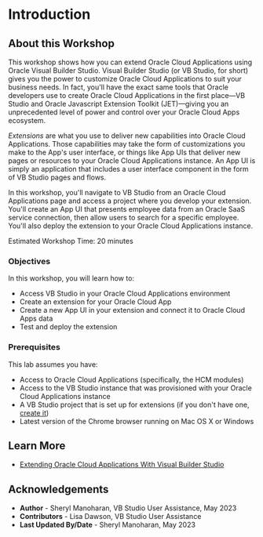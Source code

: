 # Introduction

## About this Workshop

This workshop shows how you can extend Oracle Cloud Applications using Oracle Visual Builder Studio. Visual Builder Studio (or VB Studio, for short) gives you the power to customize Oracle Cloud Applications to suit your business needs. In fact, you'll have the exact same tools that Oracle developers use to create Oracle Cloud Applications in the first place—VB Studio and Oracle Javascript Extension Toolkit (JET)—giving you an unprecedented level of power and control over your Oracle Cloud Apps ecosystem.

*Extensions* are what you use to deliver new capabilities into Oracle Cloud Applications. Those capabilities may take the form of customizations you make to the App's user interface, or things like App UIs that deliver new pages or resources to your Oracle Cloud Applications instance. An App UI is simply an application that includes a user interface component in the form of VB Studio pages and flows.

In this workshop, you'll navigate to VB Studio from an Oracle Cloud Applications page and access a project where you develop your extension. You'll create an App UI that presents employee data from an Oracle SaaS service connection, then allow users to search for a specific employee. You'll also deploy the extension to your Oracle Cloud Applications instance.

Estimated Workshop Time: 20 minutes

### Objectives

In this workshop, you will learn how to:

* Access VB Studio in your Oracle Cloud Applications environment
* Create an extension for your Oracle Cloud App
* Create a new App UI in your extension and connect it to Oracle Cloud Apps data
* Test and deploy the extension

### Prerequisites

This lab assumes you have:

* Access to Oracle Cloud Applications (specifically, the HCM modules)
* Access to the VB Studio instance that was provisioned with your Oracle Cloud Applications instance
* A VB Studio project that is set up for extensions (if you don't have one, [create it](https://docs.oracle.com/en/cloud/paas/visual-builder/visualbuilder-administration/set-vb-studio-extend-oracle-cloud-applications.html#GUID-E1303FFC-767A-4D87-B914-DE7B520AE799))
* Latest version of the Chrome browser running on Mac OS X or Windows

## Learn More

* [Extending Oracle Cloud Applications With Visual Builder Studio](https://docs.oracle.com/en/cloud/paas/visual-builder/visualbuilder-building-appui/basics.html#GUID-E7893E94-781C-4A7B-87AE-74E7EA60C726)

## Acknowledgements

* **Author** - Sheryl Manoharan, VB Studio User Assistance, May 2023
* **Contributors** -  Lisa Dawson, VB Studio User Assistance
* **Last Updated By/Date** - Sheryl Manoharan, May 2023
